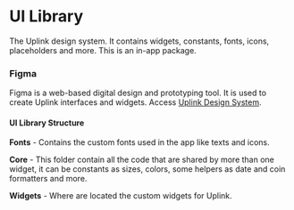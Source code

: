 # UI Library

The Uplink design system. It contains widgets, constants, fonts, icons, placeholders and more. This is an in-app package.

### Figma

Figma is a web-based digital design and prototyping tool. It is used to create Uplink interfaces and widgets. Access [Uplink Design System](https://www.figma.com/file/u39Gdsq7qgNe59SQy9HQNu/Satellite.im-Uplink-Library?node-id=10%3A3).

#### UI Library Structure

**Fonts** - Contains the custom fonts used in the app like texts and icons.

**Core** - This folder contain all the code that are shared by more than one widget, it can be constants as sizes, colors, some helpers as date and coin formatters and more.

**Widgets** - Where are located the custom widgets for Uplink. 
